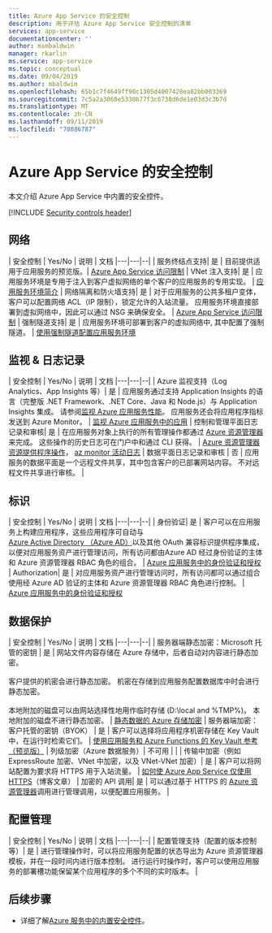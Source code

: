 ```yaml
---
title: Azure App Service 的安全控制
description: 用于评估 Azure App Service 安全控制的清单
services: app-service
documentationcenter: ''
author: msmbaldwin
manager: rkarlin
ms.service: app-service
ms.topic: conceptual
ms.date: 09/04/2019
ms.author: mbaldwin
ms.openlocfilehash: 65b1c7f4649ff90c1305d4007428ea02bb003369
ms.sourcegitcommit: 7c5a2a3068e5330b77f3c6738d6de1e03d3c3b7d
ms.translationtype: MT
ms.contentlocale: zh-CN
ms.lasthandoff: 09/11/2019
ms.locfileid: "70886787"
---
```

# <a name="security-controls-for-azure-app-service"></a>Azure App Service 的安全控制

本文介绍 Azure App Service 中内置的安全控件。

[!INCLUDE [Security controls header](../../includes/security-controls-header.md)]

## <a name="network"></a>网络

| 安全控制 | Yes/No | 说明 | 文档
|---|---|--|
| 服务终结点支持| 是 | 目前提供适用于应用服务的预览版。| [Azure App Service 访问限制](app-service-ip-restrictions.md)
| VNet 注入支持| 是 | 应用服务环境是专用于注入到客户虚拟网络的单个客户的应用服务的专用实现。 | [应用服务环境简介](environment/intro.md)
| 网络隔离和防火墙支持| 是 | 对于应用服务的公共多租户变体，客户可以配置网络 ACL（IP 限制），锁定允许的入站流量。  应用服务环境直接部署到虚拟网络中，因此可以通过 NSG 来确保安全。 | [Azure App Service 访问限制](app-service-ip-restrictions.md)
| 强制隧道支持| 是 | 应用服务环境可部署到客户的虚拟网络中, 其中配置了强制隧道。 | [使用强制隧道配置应用服务环境](environment/forced-tunnel-support.md)

## <a name="monitoring--logging"></a>监视 & 日志记录

| 安全控制 | Yes/No | 说明 | 文档
|---|---|--|
| Azure 监视支持（Log Analytics、App Insights 等）| 是 | 应用服务通过支持 Application Insights 的语言（完整版 .NET Framework、.NET Core、Java 和 Node.js）与 Application Insights 集成。  请参阅[监视 Azure 应用服务性能](../azure-monitor/app/azure-web-apps.md)。 应用服务还会将应用程序指标发送到 Azure Monitor。 | [监视 Azure 应用服务中的应用](web-sites-monitor.md)
| 控制和管理平面日志记录和审核| 是 | 在应用服务对象上执行的所有管理操作都通过 [Azure 资源管理器](../azure-resource-manager/index.yml)来完成。 这些操作的历史日志可在门户中和通过 CLI 获得。 | [Azure 资源管理器资源提供程序操作](../role-based-access-control/resource-provider-operations.md#microsoftweb)， [az monitor 活动日志](/cli/azure/monitor/activity-log)
| 数据平面日志记录和审核 | 否 | 应用服务的数据平面是一个远程文件共享，其中包含客户的已部署网站内容。  不对远程文件共享进行审核。 |

## <a name="identity"></a>标识

| 安全控制 | Yes/No | 说明 |  文档
|---|---|--|
| 身份验证| 是 | 客户可以在应用服务上构建应用程序，这些应用程序可自动与[Azure Active Directory （Azure AD）](../active-directory/index.yml)以及其他 OAuth 兼容标识提供程序集成，以便对应用服务资产进行管理访问，所有访问都由Azure AD 经过身份验证的主体和 Azure 资源管理器 RBAC 角色的组合。 | [Azure 应用服务中的身份验证和授权](overview-authentication-authorization.md)
| Authorization| 是 | 对应用服务资产进行管理访问时，所有访问都可以通过组合使用经 Azure AD 验证的主体和 Azure 资源管理器 RBAC 角色进行控制。  | [Azure 应用服务中的身份验证和授权](overview-authentication-authorization.md)

## <a name="data-protection"></a>数据保护

| 安全控制 | Yes/No | 说明 | 文档
|---|---|--|
| 服务器端静态加密：Microsoft 托管的密钥 | 是 | 网站文件内容存储在 Azure 存储中，后者自动对内容进行静态加密。 <br><br>客户提供的机密会进行静态加密。 机密在存储到应用服务配置数据库中时会进行静态加密。<br><br>本地附加的磁盘可以由网站选择性地用作临时存储 (D:\local and %TMP%)。 本地附加的磁盘不进行静态加密。 | [静态数据的 Azure 存储加密](../storage/common/storage-service-encryption.md)
| 服务器端加密：客户托管的密钥（BYOK） | 是 | 客户可以选择将应用程序机密存储在 Key Vault 中，在运行时检索它们。 | [使用应用服务和 Azure Functions 的 Key Vault 参考（预览版）](app-service-key-vault-references.md)
| 列级加密（Azure 数据服务）| 不可用 | |
| 传输中加密（例如 ExpressRoute 加密、VNet 中加密，以及 VNet-VNet 加密）| 是 | 客户可以将网站配置为要求将 HTTPS 用于入站流量。  | [如何使 Azure App Service 仅使用 HTTPS](https://blogs.msdn.microsoft.com/benjaminperkins/2017/11/30/how-to-make-an-azure-app-service-https-only/)（博客文章）
| 加密的 API 调用| 是 | 可以通过基于 HTTPS 的 [Azure 资源管理器](../azure-resource-manager/index.yml)调用进行管理调用，以便配置应用服务。 |

## <a name="configuration-management"></a>配置管理

| 安全控制 | Yes/No | 说明 | 文档
|---|---|--|
| 配置管理支持（配置的版本控制等）| 是 | 进行管理操作时，可以将应用服务配置的状态导出为 Azure 资源管理器模板，并在一段时间内进行版本控制。 进行运行时操作时，客户可以使用应用服务的部署槽功能保留某个应用程序的多个不同的实时版本。 | 

## <a name="next-steps"></a>后续步骤

- 详细了解[Azure 服务中的内置安全控件](../security/fundamentals/security-controls.md)。